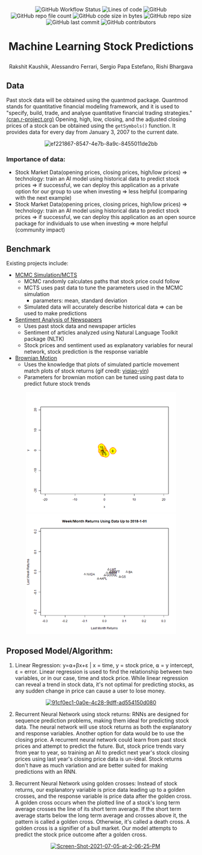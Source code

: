 <div align="center">
	<img alt="GitHub Workflow Status" src="https://img.shields.io/github/workflow/status/RB3572/Capstone/lint-project">
	<img alt="Lines of code" src="https://img.shields.io/tokei/lines/github/RB3572/Capstone">
	<img alt="GitHub" src="https://img.shields.io/github/license/RB3572/Capstone">
	<img alt="GitHub repo file count" src="https://img.shields.io/github/directory-file-count/RB3572/Capstone">
	<img alt="GitHub code size in bytes" src="https://img.shields.io/github/languages/code-size/RB3572/Capstone">
	<img alt="GitHub repo size" src="https://img.shields.io/github/repo-size/RB3572/Capstone">
	<img alt="GitHub last commit" src="https://img.shields.io/github/last-commit/RB3572/Capstone">
	<img alt="GitHub contributors" src="https://img.shields.io/github/contributors/RB3572/Capstone">
</div>

# <p align="center">Machine Learning Stock Predictions</p>
<p align="center">Rakshit Kaushik, Alessandro Ferrari, Sergio Papa Estefano, Rishi Bhargava</p>

## Data
Past stock data will be obtained using the quantmod package. Quantmod stands for quantitative financial modeling framework, and it is used to "specify, build, trade, and analyse quantitative financial trading strategies."[(cran.r-project.org)](https://cran.r-project.org/web/packages/quantmod/quantmod.pdf) Opening, high, low, closing, and the adjusted closing prices of a stock can be obtained using the ``` getSymbols() ``` function. It provides data for every day from January 3, 2007 to the current date. 

<p align="center", width="30px"><img src="https://i.ibb.co/DfHkKGf/ef221867-8547-4e7b-8a9c-8455011de2bb.png" alt="ef221867-8547-4e7b-8a9c-8455011de2bb" border="0"></a>

### Importance of data: 
- Stock Market Data(opening prices, closing prices, high/low prices) => technology: train an AI model using historical data to predict stock prices => if successful, we can deploy this application as a private option for our group to use when investing => less helpful (comparing with the next example)
- Stock Market Data(opening prices, closing prices, high/low prices) => technology: train an AI model using historical data to predict stock prices => if successful, we can deploy this application as an open source package for individuals to use when investing => more helpful (community impact)
## Benchmark 
Existing projects include:
- [MCMC Simulation/MCTS](https://github.com/yiqiao-yin/Introduction-to-Machine-Learning-Big-Data-and-Application/blob/main/scripts/R/2021Summer/day_3.R)
	- MCMC randomly calculates paths that stock price could follow
	- MCTS uses past data to tune the parameters used in the MCMC simulation
		- parameters: mean, standard deviation
	- Simulated data will accurately describe historical data => can be used to make predictions
- [Sentiment Analysis of Newspapers](https://github.com/dineshdaultani/StockPredictions)
	- Uses past stock data and newspaper articles
	- Sentiment of articles analyzed using Natural Language Toolkit package (NLTK)
	- Stock prices and sentiment used as explanatory variables for neural network, stock prediction is the response variable
- [Brownian Motion](https://github.com/yiqiao-yin/Introduction-to-Machine-Learning-Big-Data-and-Application/blob/main/scripts/R/2021Summer/day_4.R)
	- Uses the knowledge that plots of simulated particle movement match plots of stock returns (gif credit: [yiqiao-yin](https://github.com/yiqiao-yin/Introduction-to-Machine-Learning-Big-Data-and-Application/blob/main/docs/big-data-machine-learning/notes/Day3.md))
	- Parameters for brownian motion can be tuned using past data to predict future stock trends

<div>
  <p align="center"><img src="https://github.com/yiqiao-yin/Introduction-to-Machine-Learning-Big-Data-and-Application/blob/main/pics/brownian-motion.gif" width="400px" /><img src="https://github.com/yiqiao-yin/Introduction-to-Machine-Learning-Big-Data-and-Application/blob/main/pics/cross-section-stock-returns.gif" width="400px" />
</div>


## Proposed Model/Algorithm: 
1) Linear Regression: y=⍺+βx+ε | x = time, y = stock price, ⍺ = y intercept, ε = error. Linear regression is used to find the relationship between two variables, or in our case, time and stock price. While linear regression can reveal a trend in stock data, it's not optimal for predicting stocks, as any sudden change in price can cause a user to lose money.
 <p align="center"><a href="https://ibb.co/zQG24zb"><img src="https://i.ibb.co/XjS5Cqp/91cf0ec1-0a0e-4c28-9dff-ad554150d080.png" alt="91cf0ec1-0a0e-4c28-9dff-ad554150d080" border="0"></a>
	
2) Recurrent Neural Network using stock returns: RNNs are designed for sequence prediction problems, making them ideal for predicting stock data. The neural network will use stock returns as both the explanatory and response variables. Another option for data would be to use the closing price. A recurrent neural network could learn from past stock prices and attempt to predict the future. But, stock price trends vary from year to year, so training an AI to predict next year's stock closing prices using last year's closing price data is un-ideal. Stock returns don't have as much variation and are better suited for making predictions with an RNN. 
	
3) Recurrent Neural Network using golden crosses: Instead of stock returns, our explanatory variable is price data leading up to a golden crosses, and the response variable is price data after the golden cross. A golden cross occurs when the plotted line of a stock's long term average crosses the line of its short term average. If the short term average starts below the long term average and crosses above it, the pattern is called a golden cross. Otherwise, it's called a death cross. A golden cross is a signifier of a bull market. Our model attempts to predict the stock price outcome after a golden cross. 
 [<p align="center"><img src="https://i.ibb.co/rGDzzCW/Screen-Shot-2021-07-05-at-2-06-25-PM.png" alt="Screen-Shot-2021-07-05-at-2-06-25-PM" border="0"></a>](https://www.tradingview.com/chart/LOExVaqb/)
